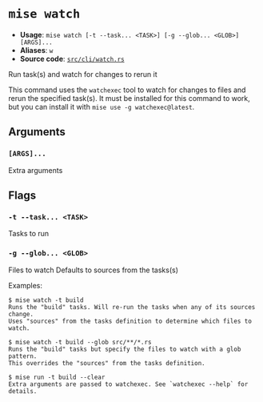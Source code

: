 # `mise watch`

- **Usage**: `mise watch [-t --task... <TASK>] [-g --glob... <GLOB>] [ARGS]...`
- **Aliases**: `w`
- **Source code**: [`src/cli/watch.rs`](https://github.com/jdx/mise/blob/main/src/cli/watch.rs)

Run task(s) and watch for changes to rerun it

This command uses the `watchexec` tool to watch for changes to files and rerun the specified task(s).
It must be installed for this command to work, but you can install it with `mise use -g watchexec@latest`.

## Arguments

### `[ARGS]...`

Extra arguments

## Flags

### `-t --task... <TASK>`

Tasks to run

### `-g --glob... <GLOB>`

Files to watch
Defaults to sources from the tasks(s)

Examples:

    $ mise watch -t build
    Runs the "build" tasks. Will re-run the tasks when any of its sources change.
    Uses "sources" from the tasks definition to determine which files to watch.

    $ mise watch -t build --glob src/**/*.rs
    Runs the "build" tasks but specify the files to watch with a glob pattern.
    This overrides the "sources" from the tasks definition.

    $ mise run -t build --clear
    Extra arguments are passed to watchexec. See `watchexec --help` for details.
